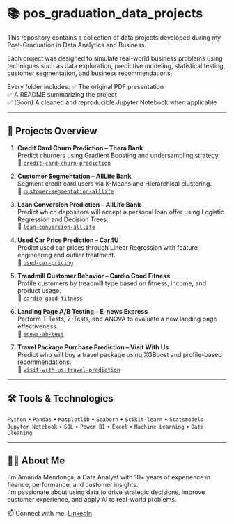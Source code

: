 # 📚 pos_graduation_data_projects

This repository contains a collection of data projects developed during my Post-Graduation in Data Analytics and Business.

Each project was designed to simulate real-world business problems using techniques such as data exploration, predictive modeling, statistical testing, customer segmentation, and business recommendations.

Every folder includes:
✅ The original PDF presentation  
✅ A README summarizing the project  
✅ (Soon) A cleaned and reproducible Jupyter Notebook when applicable

---

## 🧩 Projects Overview

1. **Credit Card Churn Prediction – Thera Bank**  
   Predict churners using Gradient Boosting and undersampling strategy.  
   🔗 [`credit-card-churn-prediction`](./credit-card-churn-prediction)

2. **Customer Segmentation – AllLife Bank**  
   Segment credit card users via K-Means and Hierarchical clustering.  
   🔗 [`customer-segmentation-alllife`](./customer-segmentation-alllife)

3. **Loan Conversion Prediction – AllLife Bank**  
   Predict which depositors will accept a personal loan offer using Logistic Regression and Decision Trees.  
   🔗 [`loan-conversion-alllife`](./loan-conversion-alllife)

4. **Used Car Price Prediction – Car4U**  
   Predict used car prices through Linear Regression with feature engineering and outlier treatment.  
   🔗 [`used-car-pricing`](./used-car-pricing)

5. **Treadmill Customer Behavior – Cardio Good Fitness**  
   Profile customers by treadmill type based on fitness, income, and product usage.  
   🔗 [`cardio-good-fitness`](./cardio-good-fitness)

6. **Landing Page A/B Testing – E-news Express**  
   Perform T-Tests, Z-Tests, and ANOVA to evaluate a new landing page effectiveness.  
   🔗 [`enews-ab-test`](./enews-ab-test)

7. **Travel Package Purchase Prediction – Visit With Us**  
   Predict who will buy a travel package using XGBoost and profile-based recommendations.  
   🔗 [`visit-with-us-travel-prediction`](./visit-with-us-travel-prediction)

---

## 🛠️ Tools & Technologies

`Python` • `Pandas` • `Matplotlib` • `Seaborn` • `Scikit-learn` • `Statsmodels`  
`Jupyter Notebook` • `SQL` • `Power BI` • `Excel` • `Machine Learning` • `Data Cleaning`

---

## 👩‍💼 About Me

I'm Amanda Mendonça, a Data Analyst with 10+ years of experience in finance, performance, and customer insights.  
I'm passionate about using data to drive strategic decisions, improve customer experience, and apply AI to real-world problems.

📫 Connect with me: [LinkedIn](https://www.linkedin.com/in/SEULINK)  
